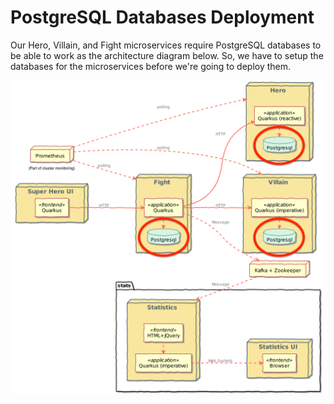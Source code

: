 # PostgreSQL Databases Deployment

Our Hero, Villain, and Fight microservices require PostgreSQL databases to be able to work as the architecture diagram below. So, we have to setup the databases for the microservices before we're going to deploy them.

![PostgreSQL databases in the architecture](image/postgresql-deployment/db-deployment.png)

